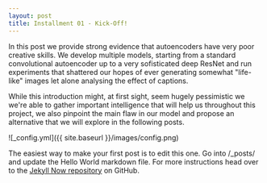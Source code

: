 ```yaml
---
layout: post
title: Installment 01 - Kick-Off!
---
```


In this post we provide strong evidence that autoencoders have very poor creative skills. We develop multiple models, starting from a standard convolutional autoencoder up to a very sofisticated deep ResNet and run experiments that shattered our hopes of ever generating somewhat "life-like" images let alone analysing the effect of captions. 

While this introduction might, at first sight, seem hugely pessimistic we we're able to gather important intelligence that will help us throughout this project, we also pinpoint the main flaw in our model and propose an alternative that we will explore in the following posts.



![_config.yml]({{ site.baseurl }}/images/config.png)

The easiest way to make your first post is to edit this one. Go into /_posts/ and update the Hello World markdown file. For more instructions head over to the [Jekyll Now repository](https://github.com/barryclark/jekyll-now) on GitHub.
